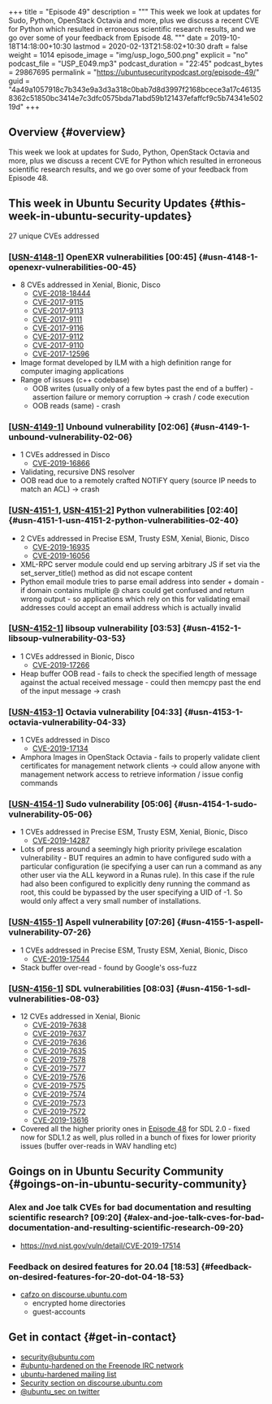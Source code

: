 +++
title = "Episode 49"
description = """
  This week we look at updates for Sudo, Python, OpenStack Octavia and more,
  plus we discuss a recent CVE for Python which resulted in erroneous
  scientific research results, and we go over some of your feedback from
  Episode 48.
  """
date = 2019-10-18T14:18:00+10:30
lastmod = 2020-02-13T21:58:02+10:30
draft = false
weight = 1014
episode_image = "img/usp_logo_500.png"
explicit = "no"
podcast_file = "USP_E049.mp3"
podcast_duration = "22:45"
podcast_bytes = 29867695
permalink = "https://ubuntusecuritypodcast.org/episode-49/"
guid = "4a49a1057918c7b343e9a3d3a318c0bab7d8d3997f2168bcece3a17c461358362c51850bc3414e7c3dfc0575bda71abd59b121437efaffcf9c5b74341e50219d"
+++

## Overview {#overview}

This week we look at updates for Sudo, Python, OpenStack Octavia and more,
plus we discuss a recent CVE for Python which resulted in erroneous
scientific research results, and we go over some of your feedback from
Episode 48.


## This week in Ubuntu Security Updates {#this-week-in-ubuntu-security-updates}

27 unique CVEs addressed


### [[USN-4148-1](https://usn.ubuntu.com/4148-1/)] OpenEXR vulnerabilities [00:45] {#usn-4148-1-openexr-vulnerabilities-00-45}

-   8 CVEs addressed in Xenial, Bionic, Disco
    -   [CVE-2018-18444](https://people.canonical.com/~ubuntu-security/cve/CVE-2018-18444) <!-- low -->
    -   [CVE-2017-9115](https://people.canonical.com/~ubuntu-security/cve/CVE-2017-9115) <!-- low -->
    -   [CVE-2017-9113](https://people.canonical.com/~ubuntu-security/cve/CVE-2017-9113) <!-- low -->
    -   [CVE-2017-9111](https://people.canonical.com/~ubuntu-security/cve/CVE-2017-9111) <!-- low -->
    -   [CVE-2017-9116](https://people.canonical.com/~ubuntu-security/cve/CVE-2017-9116) <!-- low -->
    -   [CVE-2017-9112](https://people.canonical.com/~ubuntu-security/cve/CVE-2017-9112) <!-- low -->
    -   [CVE-2017-9110](https://people.canonical.com/~ubuntu-security/cve/CVE-2017-9110) <!-- low -->
    -   [CVE-2017-12596](https://people.canonical.com/~ubuntu-security/cve/CVE-2017-12596) <!-- low -->
-   Image format developed by ILM with a high definition range for computer
    imaging applications
-   Range of issues (c++ codebase)
    -   OOB writes (usually only of a few bytes past the end of a buffer) -
        assertion failure or memory corruption -> crash / code execution
    -   OOB reads (same) - crash


### [[USN-4149-1](https://usn.ubuntu.com/4149-1/)] Unbound vulnerability [02:06] {#usn-4149-1-unbound-vulnerability-02-06}

-   1 CVEs addressed in Disco
    -   [CVE-2019-16866](https://people.canonical.com/~ubuntu-security/cve/CVE-2019-16866) <!-- medium -->
-   Validating, recursive DNS resolver
-   OOB read due to a remotely crafted NOTIFY query (source IP needs to match
    an ACL) -> crash


### [[USN-4151-1](https://usn.ubuntu.com/4151-1/), [USN-4151-2](https://usn.ubuntu.com/4151-2/)] Python vulnerabilities [02:40] {#usn-4151-1-usn-4151-2-python-vulnerabilities-02-40}

-   2 CVEs addressed in Precise ESM, Trusty ESM, Xenial, Bionic, Disco
    -   [CVE-2019-16935](https://people.canonical.com/~ubuntu-security/cve/CVE-2019-16935) <!-- low -->
    -   [CVE-2019-16056](https://people.canonical.com/~ubuntu-security/cve/CVE-2019-16056) <!-- medium -->
-   XML-RPC server module could end up serving arbitrary JS if set via the
    set\_server\_title() method as did not escape content
-   Python email module tries to parse email address into sender + domain -
    if domain contains multiple @ chars could get confused and return wrong
    output - so applications which rely on this for validating email
    addresses could accept an email address which is actually invalid


### [[USN-4152-1](https://usn.ubuntu.com/4152-1/)] libsoup vulnerability [03:53] {#usn-4152-1-libsoup-vulnerability-03-53}

-   1 CVEs addressed in Bionic, Disco
    -   [CVE-2019-17266](https://people.canonical.com/~ubuntu-security/cve/CVE-2019-17266) <!-- medium -->
-   Heap buffer OOB read - fails to check the specified length of message
    against the actual received message - could then memcpy past the end of
    the input message -> crash


### [[USN-4153-1](https://usn.ubuntu.com/4153-1/)] Octavia vulnerability [04:33] {#usn-4153-1-octavia-vulnerability-04-33}

-   1 CVEs addressed in Disco
    -   [CVE-2019-17134](https://people.canonical.com/~ubuntu-security/cve/CVE-2019-17134) <!-- medium -->
-   Amphora Images in OpenStack Octavia - fails to properly validate client
    certificates for management network clients -> could allow anyone with
    management network access to retrieve information / issue config commands


### [[USN-4154-1](https://usn.ubuntu.com/4154-1/)] Sudo vulnerability [05:06] {#usn-4154-1-sudo-vulnerability-05-06}

-   1 CVEs addressed in Precise ESM, Trusty ESM, Xenial, Bionic, Disco
    -   [CVE-2019-14287](https://people.canonical.com/~ubuntu-security/cve/CVE-2019-14287) <!-- medium -->
-   Lots of press around a seemingly high priority privilege escalation
    vulnerability - BUT requires an admin to have configured sudo with a
    particular configuration (ie specifying a user can run a command as any
    other user via the ALL keyword in a Runas rule). In this case if the rule
    had also been configured to explicitly deny running the command as root,
    this could be bypassed by the user specifying a UID of -1. So would only
    affect a very small number of installations.


### [[USN-4155-1](https://usn.ubuntu.com/4155-1/)] Aspell vulnerability [07:26] {#usn-4155-1-aspell-vulnerability-07-26}

-   1 CVEs addressed in Precise ESM, Trusty ESM, Xenial, Bionic, Disco
    -   [CVE-2019-17544](https://people.canonical.com/~ubuntu-security/cve/CVE-2019-17544) <!-- medium -->
-   Stack buffer over-read - found by Google's oss-fuzz


### [[USN-4156-1](https://usn.ubuntu.com/4156-1/)] SDL vulnerabilities [08:03] {#usn-4156-1-sdl-vulnerabilities-08-03}

-   12 CVEs addressed in Xenial, Bionic
    -   [CVE-2019-7638](https://people.canonical.com/~ubuntu-security/cve/CVE-2019-7638) <!-- medium -->
    -   [CVE-2019-7637](https://people.canonical.com/~ubuntu-security/cve/CVE-2019-7637) <!-- medium -->
    -   [CVE-2019-7636](https://people.canonical.com/~ubuntu-security/cve/CVE-2019-7636) <!-- medium -->
    -   [CVE-2019-7635](https://people.canonical.com/~ubuntu-security/cve/CVE-2019-7635) <!-- medium -->
    -   [CVE-2019-7578](https://people.canonical.com/~ubuntu-security/cve/CVE-2019-7578) <!-- low -->
    -   [CVE-2019-7577](https://people.canonical.com/~ubuntu-security/cve/CVE-2019-7577) <!-- low -->
    -   [CVE-2019-7576](https://people.canonical.com/~ubuntu-security/cve/CVE-2019-7576) <!-- low -->
    -   [CVE-2019-7575](https://people.canonical.com/~ubuntu-security/cve/CVE-2019-7575) <!-- low -->
    -   [CVE-2019-7574](https://people.canonical.com/~ubuntu-security/cve/CVE-2019-7574) <!-- low -->
    -   [CVE-2019-7573](https://people.canonical.com/~ubuntu-security/cve/CVE-2019-7573) <!-- low -->
    -   [CVE-2019-7572](https://people.canonical.com/~ubuntu-security/cve/CVE-2019-7572) <!-- low -->
    -   [CVE-2019-13616](https://people.canonical.com/~ubuntu-security/cve/CVE-2019-13616) <!-- low -->
-   Covered all the higher priority ones in [Episode 48](https://ubuntusecuritypodcast.org/episode-48/) for SDL 2.0 - fixed
    now for SDL1.2 as well, plus rolled in a bunch of fixes for lower
    priority issues (buffer over-reads in WAV handling etc)


## Goings on in Ubuntu Security Community {#goings-on-in-ubuntu-security-community}


### Alex and Joe talk CVEs for bad documentation and resulting scientific research? [09:20] {#alex-and-joe-talk-cves-for-bad-documentation-and-resulting-scientific-research-09-20}

-   <https://nvd.nist.gov/vuln/detail/CVE-2019-17514>


### Feedback on desired features for 20.04 [18:53] {#feedback-on-desired-features-for-20-dot-04-18-53}

-   [cafzo on discourse.ubuntu.com](https://discourse.ubuntu.com/t/ubuntu-security-podcast-ep-48-feedback/12922) <!-- bring up this link during recording to talk about it directly -->
    -   encrypted home directories
    -   guest-accounts


## Get in contact {#get-in-contact}

-   [security@ubuntu.com](mailto:security@ubuntu.com)
-   [#ubuntu-hardened on the Freenode IRC network](http://webchat.freenode.net/#ubuntu-hardened)
-   [ubuntu-hardened mailing list](https://lists.ubuntu.com/mailman/listinfo/ubuntu-hardened)
-   [Security section on discourse.ubuntu.com](https://discourse.ubuntu.com/c/security)
-   [@ubuntu\_sec on twitter](https://twitter.com/ubuntu%5Fsec)